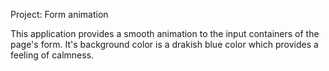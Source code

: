 Project: Form animation

This application provides a smooth animation to the input containers of the page's form. It's background color is a drakish blue color which provides a feeling of calmness.
